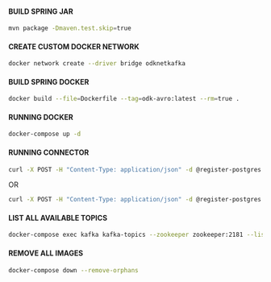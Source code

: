 #### BUILD SPRING JAR

```bash
mvn package -Dmaven.test.skip=true
```

#### CREATE CUSTOM DOCKER NETWORK

```bash
docker network create --driver bridge odknetkafka
```

#### BUILD SPRING DOCKER

```bash
docker build --file=Dockerfile --tag=odk-avro:latest --rm=true .
```

#### RUNNING DOCKER

```bash
docker-compose up -d
```

#### RUNNING CONNECTOR

```bash
curl -X POST -H "Content-Type: application/json" -d @register-postgres.json http://192.168.99.100:8083/connectors
```

OR

```bash
curl -X POST -H "Content-Type: application/json" -d @register-postgres.json http://localhost:8083/connectors
```

#### LIST ALL AVAILABLE TOPICS

```bash
docker-compose exec kafka kafka-topics --zookeeper zookeeper:2181 --list
```

#### REMOVE ALL IMAGES

```bash
docker-compose down --remove-orphans
```
